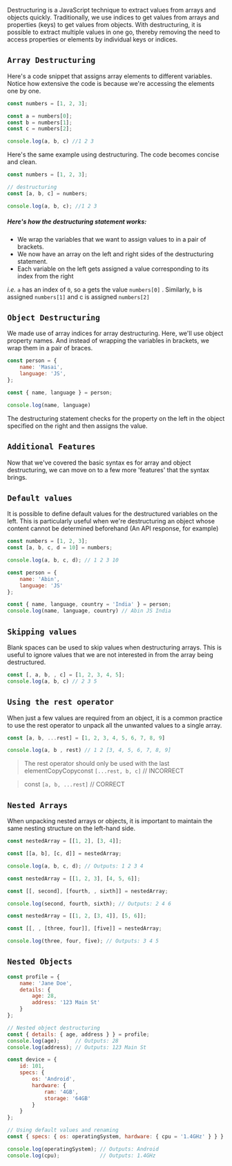 Destructuring is a JavaScript technique to extract values from arrays and objects quickly. Traditionally, we use indices to get values from arrays and properties (keys) to get values from objects. With destructuring, it is possible to extract multiple values in one go, thereby removing the need to access properties or elements by individual keys or indices.

## `Array Destructuring`

Here's a code snippet that assigns array elements to different variables. Notice how extensive the code is because we're accessing the elements one by one.

```js
const numbers = [1, 2, 3];

const a = numbers[0];
const b = numbers[1];
const c = numbers[2];

console.log(a, b, c) //1 2 3
```

Here's the same example using destructuring. The code becomes concise and clean.

```js
const numbers = [1, 2, 3];

// destructuring
const [a, b, c] = numbers;

console.log(a, b, c); //1 2 3
```

##### Here's how the destructuring statement works:
- We wrap the variables that we want to assign values to in a pair of brackets.
- We now have an array on the left and right sides of the destructuring statement.
- Each variable on the left gets assigned a value corresponding to its index from the right

*i.e.* `a` has an index of `0`, so a gets the value `numbers[0]` . Similarly, `b` is assigned `numbers[1]` and c is assigned `numbers[2]`

## `Object Destructuring`

We made use of array indices for array destructuring. Here, we'll use object property names. And instead of wrapping the variables in brackets, we wrap them in a pair of braces.

```js
const person = {
    name: 'Masai',
    language: 'JS',
};

const { name, language } = person;

console.log(name, language) 
```

The destructuring statement checks for the property on the left in the object specified on the right and then assigns the value.


## `Additional Features`

Now that we've covered the basic syntax es for array and object destructuring, we can move on to a few more 'features' that the syntax brings.

## `Default values`

It is possible to define default values for the destructured variables on the left. This is particularly useful when we're destructuring an object whose content cannot be determined beforehand (An API response, for example)

```js
const numbers = [1, 2, 3];
const [a, b, c, d = 10] = numbers;

console.log(a, b, c, d); // 1 2 3 10
```

```js
const person = {
    name: 'Abin',
    language: 'JS'
};

const { name, language, country = 'India' } = person;
console.log(name, language, country) // Abin JS India
```

## `Skipping values`

Blank spaces can be used to skip values when destructuring arrays. This is useful to ignore values that we are not interested in from the array being destructured.

```js
const [, a, b, , c] = [1, 2, 3, 4, 5];
console.log(a, b, c) // 2 3 5
```

## `Using the rest operator`

When just a few values are required from an object, it is a common practice to use the rest operator to unpack all the unwanted values to a single array.

```js
const [a, b, ...rest] = [1, 2, 3, 4, 5, 6, 7, 8, 9]

console.log(a, b , rest) // 1 2 [3, 4, 5, 6, 7, 8, 9]
```

> The rest operator should only be used with the last elementCopyCopyconst `[...rest, b, c]` // INCORRECT

> const `[a, b, ...rest]` // CORRECT

## `Nested Arrays`

When unpacking nested arrays or objects, it is important to maintain the same nesting structure on the left-hand side.

```js
const nestedArray = [[1, 2], [3, 4]];

const [[a, b], [c, d]] = nestedArray;

console.log(a, b, c, d); // Outputs: 1 2 3 4
```

```js
const nestedArray = [[1, 2, 3], [4, 5, 6]];

const [[, second], [fourth, , sixth]] = nestedArray;

console.log(second, fourth, sixth); // Outputs: 2 4 6
```

```js
const nestedArray = [[1, 2, [3, 4]], [5, 6]];

const [[, , [three, four]], [five]] = nestedArray;

console.log(three, four, five); // Outputs: 3 4 5
```

## `Nested Objects`

```js
const profile = {
    name: 'Jane Doe',
    details: {
        age: 28,
        address: '123 Main St'
    }
};

// Nested object destructuring
const { details: { age, address } } = profile;
console.log(age);     // Outputs: 28
console.log(address); // Outputs: 123 Main St
```

```js
const device = {
    id: 101,
    specs: {
        os: 'Android',
        hardware: {
            ram: '4GB',
            storage: '64GB'
        }
    }
};

// Using default values and renaming
const { specs: { os: operatingSystem, hardware: { cpu = '1.4GHz' } } } = device;

console.log(operatingSystem); // Outputs: Android
console.log(cpu);             // Outputs: 1.4GHz
```